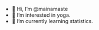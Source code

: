 - 👋 Hi, I’m @mainamaste
- 👀 I’m interested in yoga.
- 🌱 I’m currently learning statistics.

<!---
mainamaste/mainamaste is a ✨ special ✨ repository because its `README.md` (this file) appears on your GitHub profile.
You can click the Preview link to take a look at your changes.
--->
